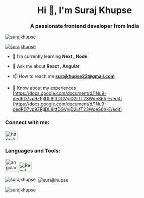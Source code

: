
<h1 align="center">Hi 👋, I'm Suraj Khupse</h1>
<h3 align="center">A passionate frontend developer from India</h3>

<p align="left"> <img src="https://cdn.dribbble.com/users/1162077/screenshots/3848914/programmer.gif" alt="surajkhupse" /> </p>

<p align="left"> <a href="https://github.com/ryo-ma/github-profile-trophy"><img src="https://github-profile-trophy.vercel.app/?username=surajkhupse" alt="surajkhupse" /></a> </p>

- 🌱 I’m currently learning **Next , Node**

- 💬 Ask me about **React , Angular**

- 📫 How to reach me **surajkhupse22@gmail.com**

- 📄 Know about my experiences [https://docs.google.com/document/d/1Nu9-dedRD7vp9ZRjIDL8ltfDGVyjD2LfT23WdeS6h-E/edit](https://docs.google.com/document/d/1Nu9-dedRD7vp9ZRjIDL8ltfDGVyjD2LfT23WdeS6h-E/edit)

<h3 align="left">Connect with me:</h3>
<p align="left">
<a href="https://linkedin.com/in/https://www.linkedin.com/in/suraj-khupse/" target="blank"><img align="center" src="https://raw.githubusercontent.com/rahuldkjain/github-profile-readme-generator/master/src/images/icons/Social/linked-in-alt.svg" alt="https://www.linkedin.com/in/suraj-khupse/" height="30" width="40" /></a>
</p>

<h3 align="left">Languages and Tools:</h3>
<p align="left">
  <a href="https://angular.io" target="_blank" rel="noreferrer">
    <img src="https://angular.io/assets/images/logos/angular/angular.svg" alt="angular" width="40" height="40"/>
  </a>
 <a href="https://reactjs.org/" target="_blank" rel="noreferrer">
    <img src="https://upload.wikimedia.org/wikipedia/commons/thumb/a/a7/React-icon.svg/320px-React-icon.svg.png" alt="React" width="40" height="30"/>
</a>




</p>


<p><img align="left" src="https://github-readme-stats.vercel.app/api/top-langs?username=surajkhupse&show_icons=true&locale=en&layout=compact" alt="surajkhupse" /></p>

<p>&nbsp;<img align="center" src="https://github-readme-stats.vercel.app/api?username=surajkhupse&show_icons=true&locale=en" alt="surajkhupse" /></p>

<p><img align="center" src="https://github-readme-streak-stats.herokuapp.com/?user=surajkhupse&" alt="surajkhupse" /></p>
